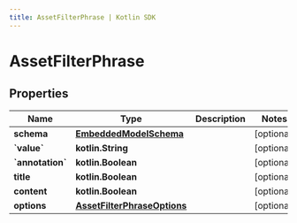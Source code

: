 ```yaml
---
title: AssetFilterPhrase | Kotlin SDK
---
```



# AssetFilterPhrase

## Properties
Name | Type | Description | Notes
------------ | ------------- | ------------- | -------------
**schema** | [**EmbeddedModelSchema**](EmbeddedModelSchema) |  |  [optional]
**&#x60;value&#x60;** | **kotlin.String** |  |  [optional]
**&#x60;annotation&#x60;** | **kotlin.Boolean** |  |  [optional]
**title** | **kotlin.Boolean** |  |  [optional]
**content** | **kotlin.Boolean** |  |  [optional]
**options** | [**AssetFilterPhraseOptions**](AssetFilterPhraseOptions) |  |  [optional]



